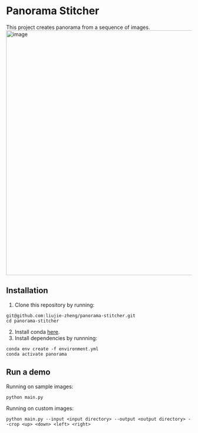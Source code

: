 # Panorama Stitcher
This project creates panorama from a sequence of images.
<img width="663" alt="image" src="https://github.com/liujie-zheng/panorama-stitcher/assets/69744953/5f2dfe54-26e3-44f3-9955-5922fa6bfa20">

## Installation
1. Clone this repository by running:
```
git@github.com:liujie-zheng/panorama-stitcher.git
cd panorama-stitcher
```
2. Install conda [here](https://conda.io/projects/conda/en/latest/user-guide/install/index.html).
3. Install dependencies by runnning:
```
conda env create -f environment.yml
conda activate panorama
```

## Run a demo
Running on sample images:
```
python main.py
```
Running on custom images:
```
python main.py --input <input directory> --output <output directory> --crop <up> <down> <left> <right>
```
